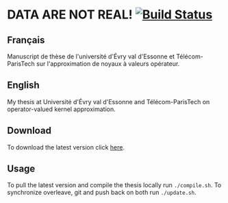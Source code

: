 DATA ARE NOT REAL! [![Build Status](https://travis-ci.com/RomainBrault/Thesis.svg?token=BGkmfYrnrsiGdq17pxis&branch=master)](https://travis-ci.com/RomainBrault/Thesis)
==============

## Français

Manuscript de thèse de l'université d'Évry val d'Essonne et Télécom-ParisTech sur l'approximation de noyaux à valeurs opérateur.

## English

My thesis at Université d'Évry val d'Essonne and Télécom-ParisTech on operator-valued kernel approximation.

## Download

To download the latest version click [here](https://github.com/RomainBrault/Thesis/raw/master/ThesisRomainBrault.pdf).

## Usage

To pull the latest version and compile the thesis locally run `./compile.sh`.
To synchronize overleave, git and push back on both run `./update.sh`.
